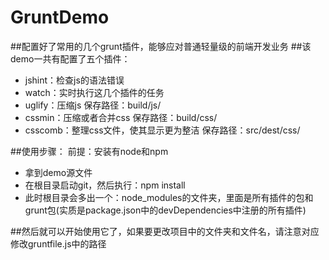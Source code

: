 # GruntDemo
##配置好了常用的几个grunt插件，能够应对普通轻量级的前端开发业务
##该demo一共有配置了五个插件：

- jshint：检查js的语法错误
- watch：实时执行这几个插件的任务
- uglify：压缩js  保存路径：build/js/
- cssmin：压缩或者合并css 保存路径：build/css/
- csscomb：整理css文件，使其显示更为整洁  保存路径：src/dest/css/


##使用步骤：
前提：安装有node和npm

- 拿到demo源文件
- 在根目录启动git，然后执行：npm install
- 此时根目录会多出一个：node_modules的文件夹，里面是所有插件的包和grunt包(实质是package.json中的devDependencies中注册的所有插件)


##然后就可以开始使用它了，如果要更改项目中的文件夹和文件名，请注意对应修改gruntfile.js中的路径
